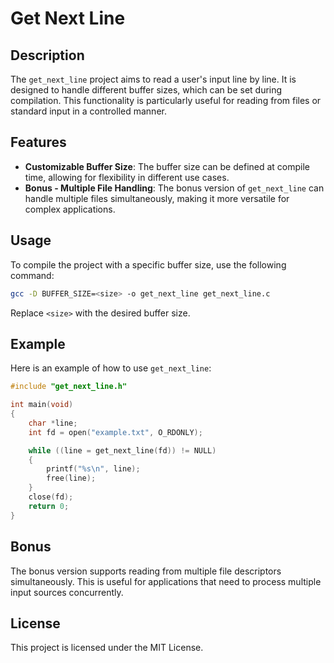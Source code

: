 # Get Next Line

## Description

The `get_next_line` project aims to read a user's input line by line. It is designed to handle different buffer sizes, which can be set during compilation. This functionality is particularly useful for reading from files or standard input in a controlled manner.

## Features

- **Customizable Buffer Size**: The buffer size can be defined at compile time, allowing for flexibility in different use cases.
- **Bonus - Multiple File Handling**: The bonus version of `get_next_line` can handle multiple files simultaneously, making it more versatile for complex applications.

## Usage

To compile the project with a specific buffer size, use the following command:

```sh
gcc -D BUFFER_SIZE=<size> -o get_next_line get_next_line.c
```

Replace `<size>` with the desired buffer size.

## Example

Here is an example of how to use `get_next_line`:

```c
#include "get_next_line.h"

int main(void)
{
    char *line;
    int fd = open("example.txt", O_RDONLY);

    while ((line = get_next_line(fd)) != NULL)
    {
        printf("%s\n", line);
        free(line);
    }
    close(fd);
    return 0;
}
```

## Bonus

The bonus version supports reading from multiple file descriptors simultaneously. This is useful for applications that need to process multiple input sources concurrently.

## License

This project is licensed under the MIT License.
